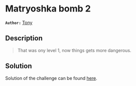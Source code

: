# Matryoshka bomb 2

**`Author:`** [Tony](https://github/Tony)

## Description

> That was ony level 1, now things gets more dangerous.





  





## Solution
Solution of the challenge can be found [here](solution/).
